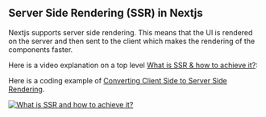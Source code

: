 ## Server Side Rendering (SSR) in Nextjs

Nextjs supports server side rendering. This means that the UI is rendered on the server and then sent to the client 
which makes the rendering of the components faster.

Here is a video explanation on a top level [What is SSR & how to achieve it?](https://drive.google.com/file/d/1Qj7JJLJB4gx0pgH_4T-vpNG3-pREIlE1/view?usp=sharing):

Here is a coding example of [Converting Client Side to Server Side Rendering](https://drive.google.com/file/d/1jqD-EZL70sYXH-A7NnL7EQ9A1Mr09rjz/view?usp=sharing).

[![What is SSR and how to achieve it?](https://miro.medium.com/v2/resize:fit:1400/1*7TEKaVM6HhAHl0uDc4kjSw.gif)](https://drive.google.com/file/d/1Qj7JJLJB4gx0pgH_4T-vpNG3-pREIlE1/view?usp=sharing)
